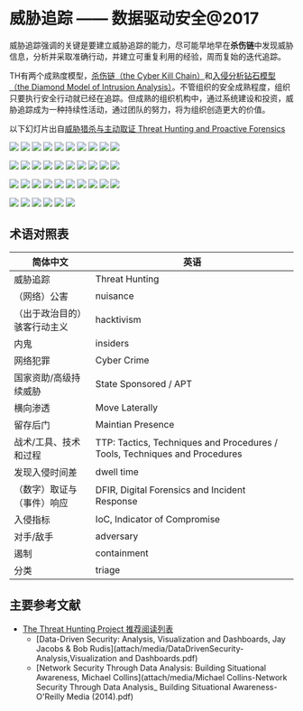 # 威胁追踪 —— 数据驱动安全@2017

威胁追踪强调的关键是要建立威胁追踪的能力，尽可能早地早在**杀伤链**中发现威胁信息，分析并采取准确行动，并建立可重复利用的经验，周而复始的迭代追踪。

TH有两个成熟度模型，[杀伤链（the Cyber Kill Chain）](attach/media/Intrusion_Kill_Chain_-_v2.png)和[入侵分析钻石模型（the Diamond Model of Intrusion Analysis）](attach/media/The_Diamond_Model_for_Intrusion_Analysis_A_Primer_Andy_Pendergast.pdf)。不管组织的安全成熟程度，组织只要执行安全行动就已经在追踪。但成熟的组织机构中，通过系统建设和投资，威胁追踪成为一种持续性活动，通过团队的努力，将为组织创造更大的价值。

以下幻灯片出自[威胁猎杀与主动取证 Threat Hunting and Proactive Forensics](http://www.sohu.com/a/162764377_649850)

![](attach/media/sohu.com/slide_1.jpg)
![](attach/media/sohu.com/slide_2.jpg)
![](attach/media/sohu.com/slide_3.jpg)
![](attach/media/sohu.com/slide_4.jpg)
![](attach/media/sohu.com/slide_5.jpg)
![](attach/media/sohu.com/slide_6.jpg)
![](attach/media/sohu.com/slide_7.jpg)
![](attach/media/sohu.com/slide_8.jpg)
![](attach/media/sohu.com/slide_9.jpg)
![](attach/media/sohu.com/slide_10.jpg)

![](attach/media/sohu.com/slide_11.jpg)
![](attach/media/sohu.com/slide_12.jpg)
![](attach/media/sohu.com/slide_13.jpg)
![](attach/media/sohu.com/slide_14.jpg)
![](attach/media/sohu.com/slide_15.jpg)
![](attach/media/sohu.com/slide_16.jpg)
![](attach/media/sohu.com/slide_17.jpg)
![](attach/media/sohu.com/slide_18.jpg)
![](attach/media/sohu.com/slide_19.jpg)
![](attach/media/sohu.com/slide_20.jpg)

![](attach/media/sohu.com/slide_21.jpg)
![](attach/media/sohu.com/slide_22.jpg)
![](attach/media/sohu.com/slide_23.jpg)
![](attach/media/sohu.com/slide_24.jpg)
![](attach/media/sohu.com/slide_25.jpg)
![](attach/media/sohu.com/slide_26.jpg)
![](attach/media/sohu.com/slide_27.jpg)
![](attach/media/sohu.com/slide_28.jpg)
![](attach/media/sohu.com/slide_29.jpg)
![](attach/media/sohu.com/slide_30.jpg)

![](attach/media/sohu.com/slide_31.jpg)
![](attach/media/sohu.com/slide_32.jpg)
![](attach/media/sohu.com/slide_33.jpg)
![](attach/media/sohu.com/slide_34.jpg)
![](attach/media/sohu.com/slide_35.jpg)
![](attach/media/sohu.com/slide_36.jpg)

## 术语对照表

|  简体中文  | 英语  |
|---|---|
|  威胁追踪  | Threat Hunting   |
| （网络）公害 | nuisance |
| （出于政治目的）骇客行动主义  | hacktivism  |
| 内鬼  | insiders |
| 网络犯罪  | Cyber Crime |
| 国家资助/高级持续威胁 | State Sponsored / APT |
| 横向渗透 | Move Laterally |
| 留存后门 | Maintian Presence |
| 战术/工具、技术和过程 | TTP: Tactics, Techniques and Procedures / Tools, Techniques and Procedures |
| 发现入侵时间差 | dwell time |
| （数字）取证与（事件）响应 | DFIR, Digital Forensics and Incident Response |
| 入侵指标 | IoC, Indicator of Compromise |
| 对手/敌手 | adversary |
| 遏制 | containment |
| 分类 | triage |

## 主要参考文献

* [The Threat Hunting Project 推荐阅读列表](http://www.threathunting.net/reading-list)
    * [Data-Driven Security: Analysis, Visualization and Dashboards, Jay Jacobs & Bob Rudis](attach/media/DataDrivenSecurity-Analysis,Visualization and Dashboards.pdf)
    * [Network Security Through Data Analysis: Building Situational Awareness, Michael Collins](attach/media/Michael Collins-Network Security Through Data Analysis_ Building Situational Awareness-O'Reilly Media (2014\).pdf)




